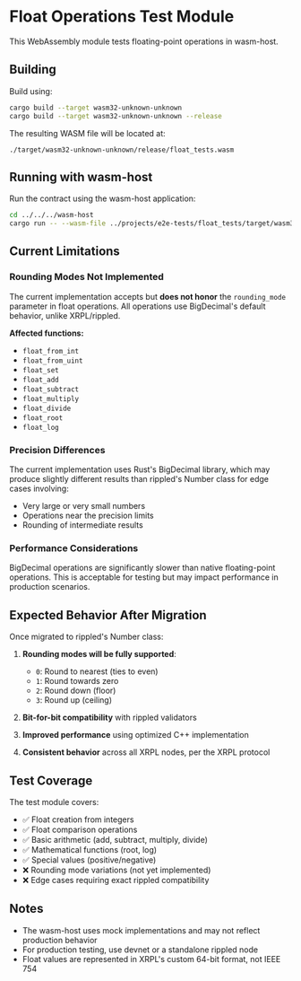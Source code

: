 # Float Operations Test Module

This WebAssembly module tests floating-point operations in wasm-host.

## Building

Build using:

```bash
cargo build --target wasm32-unknown-unknown
cargo build --target wasm32-unknown-unknown --release
```

The resulting WASM file will be located at:

```
./target/wasm32-unknown-unknown/release/float_tests.wasm
```

## Running with wasm-host

Run the contract using the wasm-host application:

```bash
cd ../../../wasm-host
cargo run -- --wasm-file ../projects/e2e-tests/float_tests/target/wasm32-unknown-unknown/release/float_tests.wasm --project e2e-tests/float_tests
```

## Current Limitations

### Rounding Modes Not Implemented

The current implementation accepts but **does not honor** the `rounding_mode` parameter in float operations. All operations use BigDecimal's default behavior, unlike XRPL/rippled.

**Affected functions:**
- `float_from_int`
- `float_from_uint`
- `float_set`
- `float_add`
- `float_subtract`
- `float_multiply`
- `float_divide`
- `float_root`
- `float_log`

### Precision Differences

The current implementation uses Rust's BigDecimal library, which may produce slightly different results than rippled's Number class for edge cases involving:
- Very large or very small numbers
- Operations near the precision limits
- Rounding of intermediate results

### Performance Considerations

BigDecimal operations are significantly slower than native floating-point operations. This is acceptable for testing but may impact performance in production scenarios.

## Expected Behavior After Migration

Once migrated to rippled's Number class:

1. **Rounding modes will be fully supported**:
   - `0`: Round to nearest (ties to even)
   - `1`: Round towards zero
   - `2`: Round down (floor)
   - `3`: Round up (ceiling)

2. **Bit-for-bit compatibility** with rippled validators

3. **Improved performance** using optimized C++ implementation

4. **Consistent behavior** across all XRPL nodes, per the XRPL protocol

## Test Coverage

The test module covers:
- ✅ Float creation from integers
- ✅ Float comparison operations
- ✅ Basic arithmetic (add, subtract, multiply, divide)
- ✅ Mathematical functions (root, log)
- ✅ Special values (positive/negative)
- ❌ Rounding mode variations (not yet implemented)
- ❌ Edge cases requiring exact rippled compatibility

## Notes

- The wasm-host uses mock implementations and may not reflect production behavior
- For production testing, use devnet or a standalone rippled node
- Float values are represented in XRPL's custom 64-bit format, not IEEE 754
